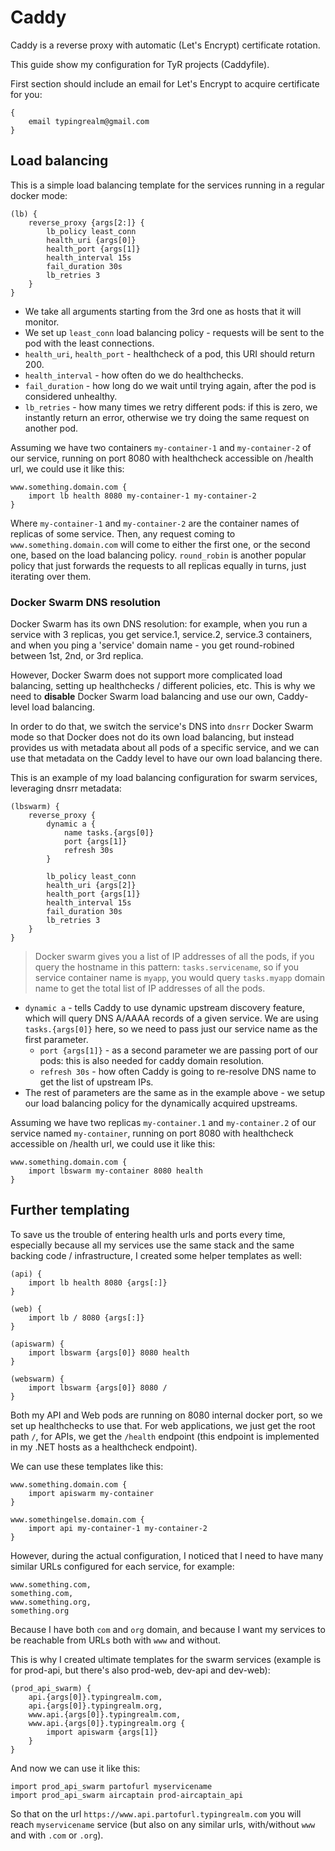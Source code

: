 # Caddy

Caddy is a reverse proxy with automatic (Let's Encrypt) certificate rotation.

This guide show my configuration for TyR projects (Caddyfile).

First section should include an email for Let's Encrypt to acquire certificate for you:

```
{
    email typingrealm@gmail.com
}
```

## Load balancing

This is a simple load balancing template for the services running in a regular docker mode:

```
(lb) {
    reverse_proxy {args[2:]} {
        lb_policy least_conn
        health_uri {args[0]}
        health_port {args[1]}
        health_interval 15s
        fail_duration 30s
        lb_retries 3
    }
}
```

- We take all arguments starting from the 3rd one as hosts that it will monitor.
- We set up `least_conn` load balancing policy - requests will be sent to the pod with the least connections.
- `health_uri`, `health_port` - healthcheck of a pod, this URI should return 200.
- `health_interval` - how often do we do healthchecks.
- `fail_duration` - how long do we wait until trying again, after the pod is considered unhealthy.
- `lb_retries` - how many times we retry different pods: if this is zero, we instantly return an error, otherwise we try doing the same request on another pod.

Assuming we have two containers `my-container-1` and `my-container-2` of our service, running on port 8080 with healthcheck accessible on /health url, we could use it like this:

```
www.something.domain.com {
    import lb health 8080 my-container-1 my-container-2
}
```

Where `my-container-1` and `my-container-2` are the container names of replicas of some service. Then, any request coming to `www.something.domain.com` will come to either the first one, or the second one, based on the load balancing policy. `round_robin` is another popular policy that just forwards the requests to all replicas equally in turns, just iterating over them.

### Docker Swarm DNS resolution

Docker Swarm has its own DNS resolution: for example, when you run a service with 3 replicas, you get service.1, service.2, service.3 containers, and when you ping a 'service' domain name - you get round-robined between 1st, 2nd, or 3rd replica.

However, Docker Swarm does not support more complicated load balancing, setting up healthchecks / different policies, etc. This is why we need to **disable** Docker Swarm load balancing and use our own, Caddy-level load balancing.

In order to do that, we switch the service's DNS into `dnsrr` Docker Swarm mode so that Docker does not do its own load balancing, but instead provides us with metadata about all pods of a specific service, and we can use that metadata on the Caddy level to have our own load balancing there.

This is an example of my load balancing configuration for swarm services, leveraging dnsrr metadata:

```
(lbswarm) {
    reverse_proxy {
        dynamic a {
            name tasks.{args[0]}
            port {args[1]}
            refresh 30s
        }

        lb_policy least_conn
        health_uri {args[2]}
        health_port {args[1]}
        health_interval 15s
        fail_duration 30s
        lb_retries 3
    }
}
```

> Docker swarm gives you a list of IP addresses of all the pods, if you query the hostname in this pattern: `tasks.servicename`, so if you service container name is `myapp`, you would query `tasks.myapp` domain name to get the total list of IP addresses of all the pods.

- `dynamic a` - tells Caddy to use dynamic upstream discovery feature, which will query DNS A/AAAA records of a given service. We are using `tasks.{args[0]}` here, so we need to pass just our service name as the first parameter.
  - `port {args[1]}` - as a second parameter we are passing port of our pods: this is also needed for caddy domain resolution.
  - `refresh 30s` - how often Caddy is going to re-resolve DNS name to get the list of upstream IPs.
- The rest of parameters are the same as in the example above - we setup our load balancing policy for the dynamically acquired upstreams.

Assuming we have two replicas `my-container.1` and `my-container.2` of our service named `my-container`, running on port 8080 with healthcheck accessible on /health url, we could use it like this:

```
www.something.domain.com {
    import lbswarm my-container 8080 health
}
```

## Further templating

To save us the trouble of entering health urls and ports every time, especially because all my services use the same stack and the same backing code / infrastructure, I created some helper templates as well:

```
(api) {
    import lb health 8080 {args[:]}
}

(web) {
    import lb / 8080 {args[:]}
}

(apiswarm) {
    import lbswarm {args[0]} 8080 health
}

(webswarm) {
    import lbswarm {args[0]} 8080 /
}
```

Both my API and Web pods are running on 8080 internal docker port, so we set up healthchecks to use that. For web applications, we just get the root path `/`, for APIs, we get the `/health` endpoint (this endpoint is implemented in my .NET hosts as a healthcheck endpoint).

We can use these templates like this:

```
www.something.domain.com {
    import apiswarm my-container
}

www.somethingelse.domain.com {
    import api my-container-1 my-container-2
}
```

However, during the actual configuration, I noticed that I need to have many similar URLs configured for each service, for example:

```
www.something.com,
something.com,
www.something.org,
something.org
```

Because I have both `com` and `org` domain, and because I want my services to be reachable from URLs both with `www` and without.

This is why I created ultimate templates for the swarm services (example is for prod-api, but there's also prod-web, dev-api and dev-web):

```
(prod_api_swarm) {
    api.{args[0]}.typingrealm.com,
    api.{args[0]}.typingrealm.org,
    www.api.{args[0]}.typingrealm.com,
    www.api.{args[0]}.typingrealm.org {
        import apiswarm {args[1]}
    }
}
```

And now we can use it like this:

```
import prod_api_swarm partofurl myservicename
import prod_api_swarm aircaptain prod-aircaptain_api
```

So that on the url `https://www.api.partofurl.typingrealm.com` you will reach `myservicename` service (but also on any similar urls, with/without `www` and with `.com` or `.org`).
